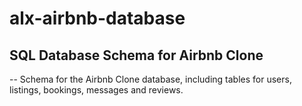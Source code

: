 # alx-airbnb-database

## SQL Database Schema for Airbnb Clone

-- Schema for the Airbnb Clone database, including tables for users, listings, bookings, messages and reviews.
